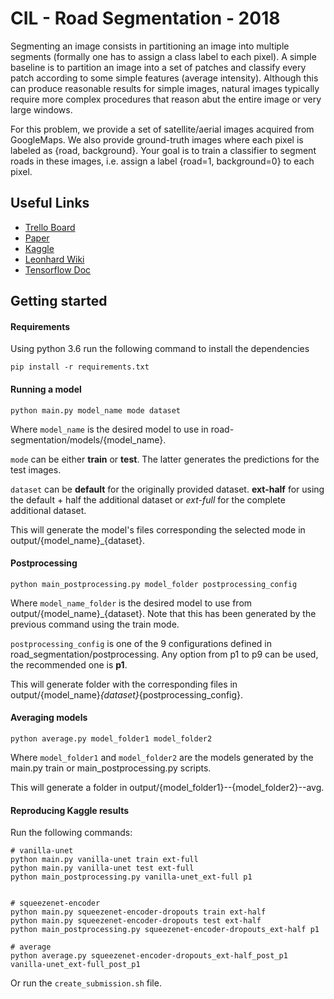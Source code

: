 # CIL - Road Segmentation - 2018

Segmenting an image consists in partitioning an image into multiple segments (formally one has to assign a class label to each pixel). A simple baseline is to partition an image into a set of patches and classify every patch according to some simple features (average intensity). Although this can produce reasonable results for simple images, natural images typically require more complex procedures that reason abut the entire image or very large windows.

For this problem, we provide a set of satellite/aerial images acquired from GoogleMaps. We also provide ground-truth images where each pixel is labeled as {road, background}. Your goal is to train a classifier to segment roads in these images, i.e. assign a label {road=1, background=0} to each pixel.

## Useful Links
* [Trello Board](https://trello.com/b/D4NLabKT/cil)
* [Paper](https://v2.overleaf.com/7312313351mjgnqnjnsncf)
* [Kaggle](https://www.kaggle.com/c/cil-road-segmentation-2018)
* [Leonhard Wiki](https://scicomp.ethz.ch/wiki/Getting_started_with_clusters)
* [Tensorflow Doc](https://www.tensorflow.org/api_docs/python/)

## Getting started

#### Requirements

Using python 3.6 run the following command to install the dependencies

```
pip install -r requirements.txt
```

#### Running a model

```
python main.py model_name mode dataset
```

Where `model_name` is the desired model to use in road-segmentation/models/{model_name}.

`mode` can be either **train** or **test**. The latter generates the predictions for the test images.

`dataset` can be **default** for the originally provided dataset. **ext-half** for using the default + half the additional dataset or *ext-full*
for the complete additional dataset.

This will generate the model's files corresponding the selected mode in output/{model_name}_{dataset}.

#### Postprocessing

```
python main_postprocessing.py model_folder postprocessing_config
```

Where `model_name_folder` is the desired model to use from output/{model_name}_{dataset}. Note that this has been generated by the previous command using the train mode.

`postprocessing_config` is one of the 9 configurations defined in road_segmentation/postprocessing. Any option from p1 to p9 can be used, the recommended one is **p1**.

This will generate folder with the corresponding files in output/{model_name}_{dataset}_{postprocessing_config}.

#### Averaging models

```
python average.py model_folder1 model_folder2
```

Where `model_folder1` and `model_folder2` are the models generated by the main.py train or main_postprocessing.py scripts.

This will generate a folder in output/{model_folder1}--{model_folder2}--avg.


#### Reproducing Kaggle results

Run the following commands:

```
# vanilla-unet
python main.py vanilla-unet train ext-full
python main.py vanilla-unet test ext-full
python main_postprocessing.py vanilla-unet_ext-full p1


# squeezenet-encoder
python main.py squeezenet-encoder-dropouts train ext-half
python main.py squeezenet-encoder-dropouts test ext-half
python main_postprocessing.py squeezenet-encoder-dropouts_ext-half p1

# average
python average.py squeezenet-encoder-dropouts_ext-half_post_p1 vanilla-unet_ext-full_post_p1
```
Or run the `create_submission.sh` file.